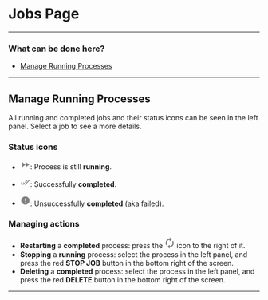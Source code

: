 # Jobs Page

---

### What can be done here?

- [Manage Running Processes](#manage-running-processes)


---

## Manage Running Processes <a name=manage-running-processes></a>

All running and completed jobs and their status icons can be seen in the left panel. Select a job to see a more details.

### Status icons

- <img src="../markdowns/images/3_Jobs/fast_forward_icon.png" width="20"/>: Process is still **running**.
- <img src="../markdowns/images/3_Jobs/checkmarks_icon.png" width="20"/>: Successfully **completed**.

- <img src="../markdowns/images/3_Jobs/exclamation_mark_icon.png" width="20"/>: Unsuccessfully **completed** (aka failed).

### Managing actions

- **Restarting** a **completed** process: press the <img src="../markdowns/images/3_Jobs/restart_icon.png" width="20"/> icon to the right of it.
- **Stopping** a **running** process: select the process in the left panel, and press the red **STOP JOB** button in the bottom right of the screen.
- **Deleting** a **completed** process:  select the process in the left panel, and press the red **DELETE** button in the bottom right of the screen.

---
